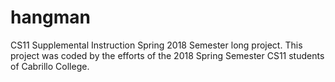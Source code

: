 # hangman
CS11  Supplemental Instruction Spring 2018 Semester long project.
This project was coded by the efforts of the 2018 Spring Semester CS11 students of Cabrillo College.
